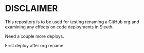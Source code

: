 # DISCLAIMER

This repository is to be used for testing renaming a GitHub org and examining any effects on code deployments in Sleuth.

Need a couple more deploys.

First deploy after org rename.
